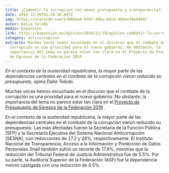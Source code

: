 ```yaml
---
title: ¿Combatir la corrupción con menos presupuesto y transparencia?
date: 2018-12-20T01:24:30.847Z
img: https://ucarecdn.com/b786bba0-6f6f-486a-83cd-4bbbef8a6948/
autor: Dalia Toledo
medio: Expansion
link: https://expansion.mx/opinion/2018/12/19/opinion-combatir-la-corrupcion-con-menos-presupuesto-y-transparencia
category: anticorrupcion
extracto: Muchas veces hemos escuchado en el discurso que el combate de la
  corrupción es una prioridad para el nuevo gobierno. No obstante, la
  importancia del tema no parece estar tan clara en el Proyecto de Presupuesto
  de Egresos de la Federación 2019 .
---
```

*En el contexto de la austeridad republicana, la mayor parte de las dependencias centrales en el combate de la corrupción vieron reducido su presupuesto, opina Dalia Toledo.*

Muchas veces hemos escuchado en el discurso que el combate de la corrupción es una prioridad para el nuevo gobierno. No obstante, la importancia del tema no parece estar tan clara en el [Proyecto de Presupuesto de Egresos de la Federación 2019](https://www.ppef.hacienda.gob.mx/) .

En el contexto de la austeridad republicana, la mayor parte de las dependencias centrales en el combate de la corrupción vieron reducido su presupuesto. Las más afectadas fueron la Secretaría de la Función Pública (SFP) y la Secretaría Ejecutiva del Sistema Nacional Anticorrupción (SESNA), con reducciones de 27.2 y 26%, respectivamente. El Instituto Nacional de Transparencia, Acceso a la Información y Protección de Datos Personales (Inai) también sufrió un recorte de 17.9%, mientras que la reducción del Tribunal Federal de Justicia Administrativa fue de 5.5%. Por su parte, la Auditoría Superior de la Federación (ASF) fue la dependencia menos castigada con una reducción de 0.5%.